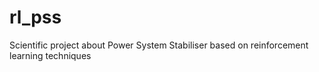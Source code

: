 # rl_pss
Scientific project about Power System Stabiliser based on reinforcement learning techniques 
